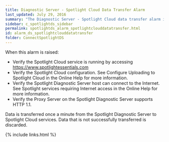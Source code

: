 ```yaml
---
title: ﻿Diagnostic Server - Spotlight Cloud Data Transfer Alarm
last_updated: July 29, 2016
summary: "The Diagnostic Server - Spotlight Cloud data transfer alarm is raised when the transfer of data to Spotlight Cloud services (including the Spotlight web site and Spotlight Mobile) is not successful."
sidebar: c_spotlightds_sidebar
permalink: spotlightds_alarm_spotlightclouddatatransfer.html
id: alarm_ds_spotlightclouddatatransfer
folder: ConnectSpotlightDS
---
```



When this alarm is raised:

* Verify the Spotlight Cloud service is running by accessing https://www.spotlightessentials.com
* Verify the Spotlight Cloud configuration. See Configure Uploading to Spotlight Cloud in the Online Help for more information.
* Verify the Spotlight Diagnostic Server host can connect to the Internet. See Spotlight services requiring Internet access in the Online Help for more information.
* Verify the Proxy Server on the Spotlight Diagnostic Server supports HTTP 1.1.

Data is transferred once a minute from the Spotlight Diagnostic Server to Spotlight Cloud services. Data that is not successfully transferred is discarded.



{% include links.html %}
